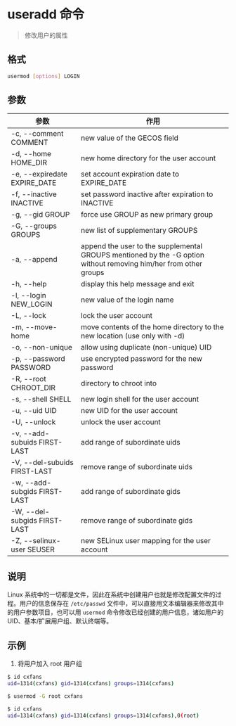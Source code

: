 # useradd 命令

> 修改用户的属性

## 格式

```bash
usermod [options] LOGIN
```

## 参数

| 参数 | 作用 |
| --------- | --------- |
| -c, --comment COMMENT | new value of the GECOS field |
| -d, --home HOME_DIR | new home directory for the user account |
| -e, --expiredate EXPIRE_DATE | set account expiration date to EXPIRE_DATE |
| -f, --inactive INACTIVE | set password inactive after expiration to INACTIVE |
| -g, --gid GROUP | force use GROUP as new primary group |
| -G, --groups GROUPS | new list of supplementary GROUPS |
| -a, --append | append the user to the supplemental GROUPS mentioned by the -G option without removing him/her from other groups |
| -h, --help | display this help message and exit |
| -l, --login NEW_LOGIN | new value of the login name |
| -L, --lock | lock the user account |
| -m, --move-home | move contents of the home directory to the new location (use only with -d) |
| -o, --non-unique | allow using duplicate (non-unique) UID |
| -p, --password PASSWORD | use encrypted password for the new password |
| -R, --root CHROOT_DIR | directory to chroot into |
| -s, --shell SHELL | new login shell for the user account |
| -u, --uid UID | new UID for the user account |
| -U, --unlock | unlock the user account |
| -v, --add-subuids FIRST-LAST | add range of subordinate uids |
| -V, --del-subuids FIRST-LAST | remove range of subordinate uids |
| -w, --add-subgids FIRST-LAST | add range of subordinate gids |
| -W, --del-subgids FIRST-LAST | remove range of subordinate gids |
| -Z, --selinux-user SEUSER | new SELinux user mapping for the user account |

## 说明

Linux 系统中的一切都是文件，因此在系统中创建用户也就是修改配置文件的过程。用户的信息保存在 `/etc/passwd` 文件中，可以直接用文本编辑器来修改其中的用户参数项目，也可以用 `usermod` 命令修改已经创建的用户信息，诸如用户的 UID、基本/扩展用户组、默认终端等。

## 示例

1. 将用户加入 root 用户组

```bash
$ id cxfans
uid=1314(cxfans) gid=1314(cxfans) groups=1314(cxfans)

$ usermod -G root cxfans

$ id cxfans
uid=1314(cxfans) gid=1314(cxfans) groups=1314(cxfans),0(root)
```
